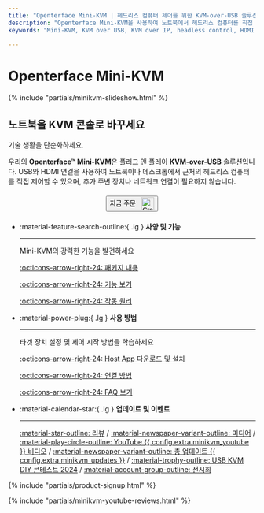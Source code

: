 ```yaml
---
title: "Openterface Mini-KVM | 헤드리스 컴퓨터 제어를 위한 KVM-over-USB 솔루션"
description: "Openterface Mini-KVM을 사용하여 노트북에서 헤드리스 컴퓨터를 직접 제어하세요. HDMI 지원 플러그 앤 플레이 KVM-over-USB 솔루션으로 네트워크 연결이 필요 없습니다. 개발자, IT 전문가, 원격 워크스테이션에 완벽합니다."
keywords: "Mini-KVM, KVM over USB, KVM over IP, headless control, HDMI KVM, USB KVM, KVM switch, KVM console, usb crash cart adapter, JetKVM, NanoKVM, KiwiKVM, PiKVM, plug and play KVM, VNC, computer peripherals"

---
```


# **Openterface Mini-KVM**

{% include "partials/minikvm-slideshow.html" %}


<div class="slogan-highlight">
  <h2 class="slogan-text">노트북을 KVM 콘솔로 바꾸세요</h2>
  <div class="slogan-subtitle">기술 생활을 단순화하세요.</div>
</div>

우리의 **Openterface™ Mini-KVM**은 플러그 앤 플레이 [**KVM-over-USB**](/faq/kvm-over-usb/) 솔루션입니다. USB와 HDMI 연결을 사용하여 노트북이나 데스크톱에서 근처의 헤드리스 컴퓨터를 직접 제어할 수 있으며, 추가 주변 장치나 네트워크 연결이 필요하지 않습니다.

<div style="text-align: center; margin: 20px 0;">
  <button class="md-button" onclick="window.open('{{ config.extra.minikvm_purchase_link }}', '_blank')">
    지금 주문
    <img 
      class="skip-lightbox"
      src="https://assets.openterface.com/images/trademark/crowd-supply.svg" 
      alt="Crowd Supply" 
      style="vertical-align: middle; height: 26px; margin-left: 8px;">
  </button>
</div>

<div class="grid cards" markdown>

-   :material-feature-search-outline:{ .lg } __사양 및 기능__

    ---

    Mini-KVM의 강력한 기능을 발견하세요

    [:octicons-arrow-right-24: 패키지 내용](/product/minikvm/whats-in-the-box/)

    [:octicons-arrow-right-24: 기능 보기](/product/minikvm/features)

    [:octicons-arrow-right-24: 작동 원리](/faq/kvm-over-usb/)


-   :material-power-plug:{ .lg } __사용 방법__

    ---

    타겟 장치 설정 및 제어 시작 방법을 학습하세요

    [:octicons-arrow-right-24: Host App 다운로드 및 설치](/app)

    [:octicons-arrow-right-24: 연결 방법](/product/minikvm/how-to-connect)

    [:octicons-arrow-right-24: FAQ 보기](/faq)

</div>


<div class="grid cards" markdown>

-   :material-calendar-star:{ .lg } __업데이트 및 이벤트__

    ---

    [:material-star-outline: 리뷰](/product/minikvm/reviews/testimonials) / [:material-newspaper-variant-outline: 미디어](/product/minikvm/reviews/media) / [:material-play-circle-outline: YouTube {{ config.extra.minikvm_youtube }} 비디오](/product/minikvm/reviews/youtube) / [:material-newspaper-variant-outline: 총 업데이트 {{ config.extra.minikvm_updates }}](/product/minikvm/updates) / [:material-trophy-outline: USB KVM DIY 콘테스트 2024](/product/minikvm/updates) / [:material-account-group-outline: 전시회](/product/minikvm/updates)

</div>

{% include "partials/product-signup.html" %}

{% include "partials/minikvm-youtube-reviews.html" %}

